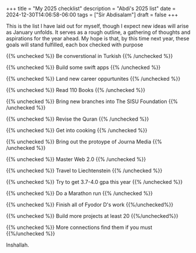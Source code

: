 +++
title = "My 2025 checklist"
description = "Abdi's 2025 list"
date = 2024-12-30T14:06:58-06:00
tags = ["Sir Abdisalam"]
draft = false
+++

This is the list I have laid out for myself, though I expect new ideas will arise as January unfolds. It serves as a rough outline, a gathering of thoughts and aspirations for the year ahead. My hope is that, by this time next year, these goals will stand fulfilled, each box checked with purpose

{{% unchecked %}} Be converstional in Turkish {{% /unchecked %}}

{{% unchecked %}} Build some swift apps {{% /unchecked %}}

{{% unchecked %}} Land new career oppurtunites {{% /unchecked %}}

{{% unchecked %}} Read 110 Books {{% /unchecked %}}

{{% unchecked %}} Bring new branches into The SISU Foundation {{% /unchecked %}}

{{% unchecked %}} Revise the Quran {{% /unchecked %}}

{{% unchecked %}} Get into cooking {{% /unchecked %}}

{{% unchecked %}} Bring out the protoype of Journa Media {{% /unchecked %}}

{{% unchecked %}} Master Web 2.0 {{% /unchecked %}}

{{% unchecked %}} Travel to Liechtenstein {{% /unchecked %}}

{{% unchecked %}} Try to get 3.7-4.0 gpa this year {{% /unchecked %}}

{{% unchecked %}} Do a Marathon run {{% /unchecked %}}

{{% unchecked %}} Finish all of Fyodor D's work {{%/unchecked%}}

{{% unchecked %}} Build more projects at least 20 {{%/unchecked%}}

{{% unchecked %}} More connections find them if you must {{%/unchecked %}}

Inshallah. 

